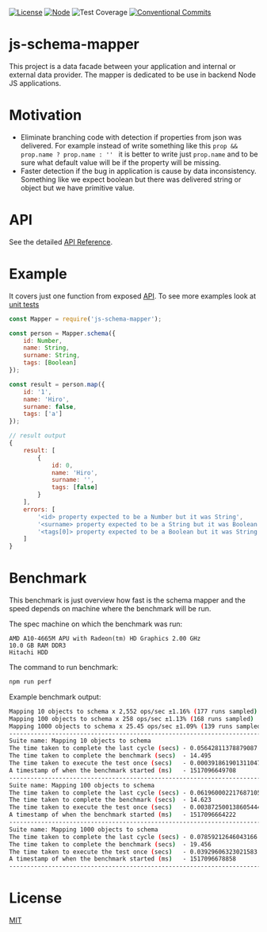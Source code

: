 [![License](https://img.shields.io/badge/license-MIT-green.svg)](/LICENSE)
[![Node](https://img.shields.io/badge/node-%3E=8.0.0-green.svg)](https://nodejs.org/en/)
![Test Coverage](https://img.shields.io/badge/coverage-100%25-brightgreen.svg)
[![Conventional Commits](https://img.shields.io/badge/Conventional%20Commits-1.0.0-yellow.svg)](https://conventionalcommits.org)



# js-schema-mapper

This project is a data facade between your application and internal or external data provider. The mapper is dedicated to be use in backend Node JS applications.

# Motivation

- Eliminate branching code with detection if properties from json was delivered.
  For example instead of write something like this `prop && prop.name ? prop.name : '' ` it is better to write
  just `prop.name` and to be sure what default value will be if the property will be missing.
- Faster detection if the bug in application is cause by data inconsistency. Something like we expect
  boolean but there was delivered string or object but we have primitive value.


# API

See the detailed [API Reference](/API.md).

# Example

It covers just one function from exposed [API](/API.md).
To see more examples look at [unit tests](/test/mapper.js)

```javascript
const Mapper = require('js-schema-mapper');

const person = Mapper.schema({
    id: Number,
    name: String,
    surname: String,
    tags: [Boolean]
});

const result = person.map({
    id: '1',
    name: 'Hiro',
    surname: false,
    tags: ['a']
});
```

```javascript
// result output
{
    result: [
        {
            id: 0,
            name: 'Hiro',
            surname: '',
            tags: [false]
        }
    ],
    errors: [
        '<id> property expected to be a Number but it was String',
        '<surname> property expected to be a String but it was Boolean',
        '<tags[0]> property expected to be a Boolean but it was String'
    ]
}
```

# Benchmark

This benchmark is just overview how fast is the schema mapper and the speed depends on 
machine where the benchmark will be run.


The spec machine on which the benchmark was run:
```
AMD A10-4665M APU with Radeon(tm) HD Graphics 2.00 GHz
10.0 GB RAM DDR3
Hitachi HDD
```

The command to run benchmark:
```bash
npm run perf
```

Example benchmark output:
```bash
Mapping 10 objects to schema x 2,552 ops/sec ±1.16% (177 runs sampled)
Mapping 100 objects to schema x 258 ops/sec ±1.13% (168 runs sampled)
Mapping 1000 objects to schema x 25.45 ops/sec ±1.09% (139 runs sampled)
--------------------------------------------------------------------------------------
Suite name: Mapping 10 objects to schema
The time taken to complete the last cycle (secs) - 0.05642811378879087
The time taken to complete the benchmark (secs)  - 14.495
The time taken to execute the test once (secs)   - 0.0003918619013110477
A timestamp of when the benchmark started (ms)   - 1517096649708
--------------------------------------------------------------------------------------
Suite name: Mapping 100 objects to schema
The time taken to complete the last cycle (secs) - 0.061960002217687105
The time taken to complete the benchmark (secs)  - 14.623
The time taken to execute the test once (secs)   - 0.003872500138605444
A timestamp of when the benchmark started (ms)   - 1517096664222
--------------------------------------------------------------------------------------
Suite name: Mapping 1000 objects to schema
The time taken to complete the last cycle (secs) - 0.07859212646043166
The time taken to complete the benchmark (secs)  - 19.456
The time taken to execute the test once (secs)   - 0.03929606323021583
A timestamp of when the benchmark started (ms)   - 1517096678858
--------------------------------------------------------------------------------------
```

# License
 [MIT](/LICENSE)